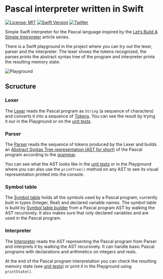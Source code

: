 # Pascal interpreter written in Swift
[![License: MIT](https://img.shields.io/badge/License-MIT-yellow.svg)](https://opensource.org/licenses/MIT)
[![Swift Version](https://img.shields.io/badge/Swift-4-F16D39.svg?style=flat)](https://developer.apple.com/swift)
[![Twitter](https://img.shields.io/badge/twitter-@igorkulman-blue.svg)](http://twitter.com/igorkulman)

Simple Swift interpreter for the Pascal language inspired by the [Let’s Build A Simple Interpreter](https://ruslanspivak.com/lsbasi-part1/) article series.

There is a Swift playground in the project where you can try out the lexer, parser and the interpreter. The lexer shows the tokens recognized, the parses prints the abstract syntax tree of the program and interpreter prints the resulting memory state.

![Playground](https://github.com/igorkulman/SwiftPascalInterpreter/raw/master/playground.png)

## Scructure

### Lexer

The [Lexer](https://github.com/igorkulman/SwiftPascalInterpreter/blob/master/PascalInterpreter/PascalInterpreter/Lexer/Lexer.swift) reads the Pascal program as `String` (a sequence of characters) and converts it into a sequence of [Tokens](https://github.com/igorkulman/SwiftPascalInterpreter/blob/master/PascalInterpreter/PascalInterpreter/Lexer/Token.swift). You can see the result by trying it our in the Playground or on the [unit tests](https://github.com/igorkulman/SwiftPascalInterpreter/blob/master/PascalInterpreter/PascalInterpreterTests/LexerTests.swift).

### Parser

The [Parser](https://github.com/igorkulman/SwiftPascalInterpreter/blob/master/PascalInterpreter/PascalInterpreter/Parser/Parser.swift) reads the sequence of tokens produced by the Lexer and builds an [Abstract Syntax Tree representation (AST for short)](https://github.com/igorkulman/SwiftPascalInterpreter/blob/master/PascalInterpreter/PascalInterpreter/Parser/AST.swift) of the Pascal program according to the [grammar](https://github.com/igorkulman/SwiftPascalInterpreter/blob/master/grammar.md). 

You can see what the AST looks like in the [unit tests](https://github.com/igorkulman/SwiftPascalInterpreter/blob/master/PascalInterpreter/PascalInterpreterTests/ParserTests.swift) or in the Playground where you can also use the `printTree()` method on any AST to see its visual representation printed into the console.

### Symbol table

The [Symbol table](https://github.com/igorkulman/SwiftPascalInterpreter/blob/symbol-table/SwiftPascalInterpreter/SwiftPascalInterpreter/Symbol%20table/SymbolTable.swift) holds all the symbols used by a Pascal program, currently built in types (Integer, Real) and declared variable names. The symbol table is build by [Symbol table builder](https://github.com/igorkulman/SwiftPascalInterpreter/blob/symbol-table/SwiftPascalInterpreter/SwiftPascalInterpreter/Symbol%20table/SymbolTableBuilder.swift) from a Pascal program AST by walking the AST recursively. It also makes sure that only declared variables and are used in the Pascal program. 

### Interpreter

The [Interpreter](https://github.com/igorkulman/SwiftPascalInterpreter/blob/master/PascalInterpreter/PascalInterpreter/Interpreter/Interpreter.swift) reads the AST representing the Pascal program from Parser and interprets it by walking the AST recursively. It can handle basic Pascal programs with declarations and arithmetics on integers and reals. 

At the end of the Pascal program interpretation you can check the resulting memory state (see [unit tests](https://github.com/igorkulman/SwiftPascalInterpreter/blob/master/PascalInterpreter/PascalInterpreterTests/InterpreterTests.swift)) or print it in the Playground using `printState()`.
